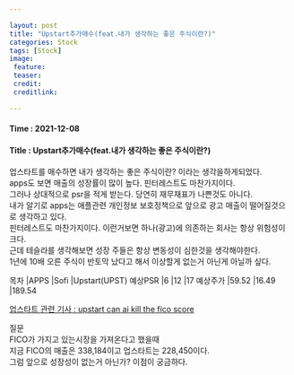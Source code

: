 ```yaml
---

layout: post
title: "Upstart추가매수(feat.내가 생각하는 좋은 주식이란?)"
categories: Stock
tags: [Stock]
image:
 feature: 
 teaser: 
 credit:
 creditlink:

---
```


#### Time : 2021-12-08
#### Title : Upstart추가매수(feat.내가 생각하는 좋은 주식이란?)

업스타트를 매수하면 내가 생각하는 좋은 주식이란? 이라는 생각을하게되었다.<br>
apps도 보면 매출의 성장률이 많이 높다. 핀터레스트도 마찬가지이다.<br>
그러나 상대적으로 psr을 적게 받는다. 당연히 재무재표가 나쁜것도 아니다.<br>
내가 알기로 apps는 애플관련 개인정보 보호정책으로 앞으로 광고 매출이 떨어질것으로 생각하고 있다.<br>
핀터레스트도 마찬가지이다. 이런거보면 하나(광고)에 의존하는 회사는 항상 위험성이 크다.<br>
근데 테슬라를 생각해보면 성장 주들은 항상 변동성이 심한것을 생각해야한다.<br>
1년에 10배 오른 주식이 반토막 났다고 해서 이상할게 없는거 아닌게 아닐까 싶다.<br>

목차	|APPS	   |Sofi    |Upstart(UPST)
예상PSR	|6	       |12	    |17
예상주가 |59.52 	|16.49	 |189.54

[업스타트 관련 기사 : upstart can ai kill the fico score](https://www.forbes.com/sites/tomtaulli/2021/08/13/upstart-can-ai-kill-the-fico-score/?sh=5647fe02a563)

질문 <br>
FICO가 가지고 있는시장을 가져온다고 했을때<br>
지금 FICO의 매출은 338,184이고 업스타트는 228,450이다.<br>
그럼 앞으로 성장성이 없는거 아닌가? 이점이 궁금하다.<br>




